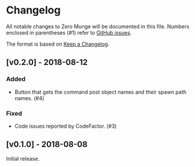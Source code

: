 # Changelog

All notable changes to Zero Munge will be documented in this file. Numbers enclosed in parentheses (#1) refer to [GitHub issues](https://github.com/marth8880/ZeroWorldStats/issues).

The format is based on [Keep a Changelog](http://keepachangelog.com/en/1.0.0/).

## [v0.2.0] - 2018-08-12

### Added

- Button that gets the command post object names and their spawn path names. (#4)

### Fixed

- Code issues reported by CodeFactor. (#3)

## [v0.1.0] - 2018-08-08

Initial release.